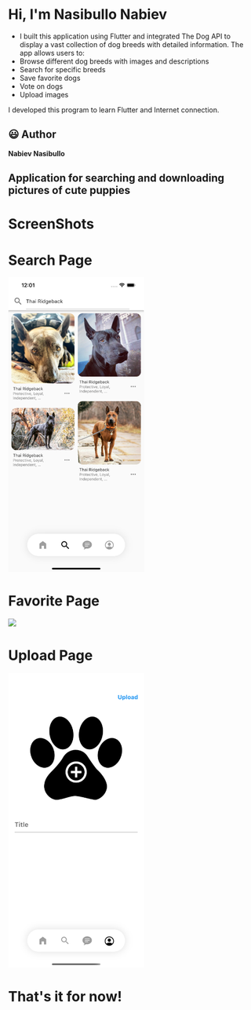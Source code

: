 # Hi, I'm Nasibullo Nabiev

* I built this application using Flutter and integrated The Dog API to display a vast collection of dog breeds with detailed information. The app allows users to:
* Browse different dog breeds with images and descriptions
* Search for specific breeds
* Save favorite dogs
* Vote on dogs
* Upload images

I developed this program to learn Flutter and Internet connection.

## 😃 Author
**Nabiev Nasibullo** 


## Application for searching and downloading pictures of cute puppies

# ScreenShots

# Search Page
<img src="screens/search_page.png" height="600em" />

# Favorite Page
<img src="screens/favorite_page.png" height="600em" />


# Upload Page
<img src="screens/upload_image.png" height="600em" />

# That's it for now!

